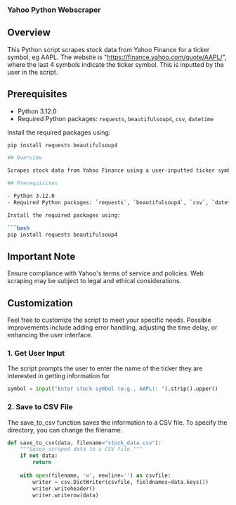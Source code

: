 ### Yahoo Python Webscraper

## Overview

This Python script scrapes stock data from Yahoo Finance for a ticker symbol, eg AAPL. The website is "https://finance.yahoo.com/quote/AAPL/", where the last 4 symbols indicate the ticker symbol. This is inputted by the user in the script. 

## Prerequisites

- Python 3.12.0
- Required Python packages: `requests`, `beautifulsoup4`, `csv`, `datetime`

Install the required packages using:

```bash
pip install requests beautifulsoup4

## Overview

Scrapes stock data from Yahoo Finance using a user-inputted ticker symbol, eg, AAPL.

## Prerequisites

- Python 3.12.0
- Required Python packages: `requests`, `beautifulsoup4`, `csv`, `datetime`

Install the required packages using:

```bash
pip install requests beautifulsoup4
```

## Important Note

Ensure compliance with Yahoo's terms of service and policies. Web scraping may be subject to legal and ethical considerations.

## Customization

Feel free to customize the script to meet your specific needs. Possible improvements include adding error handling, adjusting the time delay, or enhancing the user interface.


### 1. Get User Input

The script prompts the user to enter the name of the ticker they are interested in getting information for

```python
symbol = input("Enter stock symbol (e.g., AAPL): ").strip().upper()
```

### 2. Save to CSV File

The save_to_csv function saves the information to a CSV file. To specify the directory, you can change the filename. 

```python
def save_to_csv(data, filename="stock_data.csv"):
    """Saves scraped data to a CSV file."""
    if not data:
        return
        
    with open(filename, 'w', newline='') as csvfile:
        writer = csv.DictWriter(csvfile, fieldnames=data.keys())
        writer.writeheader()
        writer.writerow(data)
```
